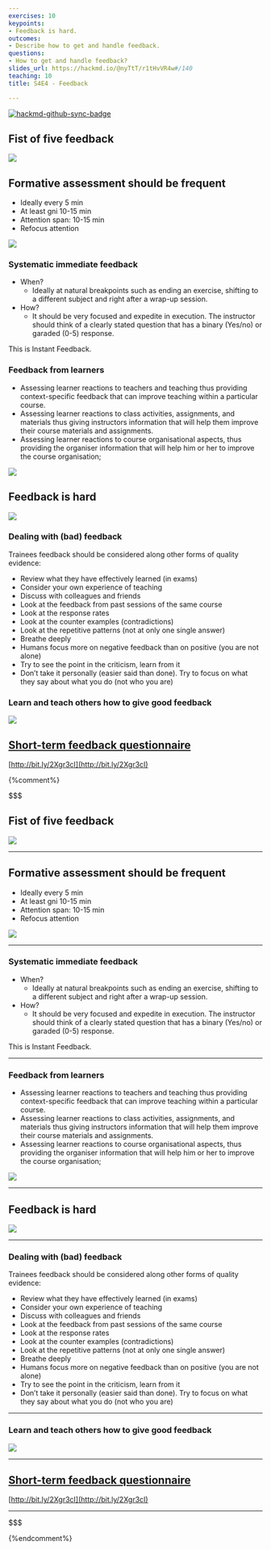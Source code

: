 ```yaml
---
exercises: 10
keypoints:
- Feedback is hard.
outcomes:
- Describe how to get and handle feedback.
questions:
- How to get and handle feedback?
slides_url: https://hackmd.io/@nyTtT/r1tHvVR4w#/140
teaching: 10
title: S4E4 - Feedback

---
```


[![hackmd-github-sync-badge](https://hackmd.io/lbfie_aZStCoUSnTqn6W5A/badge)](https://hackmd.io/lbfie_aZStCoUSnTqn6W5A)



## Fist of five feedback

![](https://i.imgur.com/W1JyGUz.png)


## Formative assessment should be frequent

- Ideally every 5 min
- At least gni 10-15 min
- Attention span: 10-15 min 
- Refocus attention

![](https://i.imgur.com/bvNsKj0.png)


### Systematic immediate feedback

- When?
  - Ideally at natural breakpoints such as ending an exercise, shifting to a different subject and right after a wrap-up session.
- How?
  - It should be very focused and expedite in execution. The instructor should think of a clearly stated question that has a binary (Yes/no) or garaded (0-5) response.
  
This is Instant Feedback.


### Feedback from learners

- Assessing learner reactions to teachers and teaching thus providing context-specific feedback that can improve teaching within a particular course.
- Assessing learner reactions to class activities, assignments, and materials thus giving instructors information that will help them improve their course materials and assignments.
- Assessing learner reactions to course organisational aspects, thus providing the organiser information that will help him or her to improve the course organisation;

![](https://i.imgur.com/Esk9qub.png)




## Feedback is hard

![](https://i.imgur.com/d6WF7T7.png)


### Dealing with (bad) feedback

Trainees feedback should be considered along other forms of quality evidence:
- Review what they have effectively learned (in exams)
- Consider your own experience of teaching
- Discuss with colleagues and friends
- Look at the feedback from past sessions of the same course
- Look at the response rates
- Look at the counter examples (contradictions)
- Look at the repetitive patterns (not at only one single answer)
- Breathe deeply
- Humans focus more on negative feedback than on positive (you are not alone)
- Try to see the point in the criticism, learn from it
- Don’t take it personally (easier said than done). Try to focus on what they say about what you do (not who you are)


### Learn and teach others how to give good feedback

![](https://i.imgur.com/TYlzZRn.png)





## [Short-term feedback questionnaire](https://www.surveymonkey.co.uk/r/XLMJZSC)

[http://bit.ly/2Xgr3cI](http://bit.ly/2Xgr3cI)


{%comment%}

$$$
## Fist of five feedback

![](https://i.imgur.com/W1JyGUz.png)

---

## Formative assessment should be frequent

- Ideally every 5 min
- At least gni 10-15 min
- Attention span: 10-15 min 
- Refocus attention

![](https://i.imgur.com/bvNsKj0.png)

---

### Systematic immediate feedback

- When?
  - Ideally at natural breakpoints such as ending an exercise, shifting to a different subject and right after a wrap-up session.
- How?
  - It should be very focused and expedite in execution. The instructor should think of a clearly stated question that has a binary (Yes/no) or garaded (0-5) response.
  
This is Instant Feedback.

---

### Feedback from learners

- Assessing learner reactions to teachers and teaching thus providing context-specific feedback that can improve teaching within a particular course.
- Assessing learner reactions to class activities, assignments, and materials thus giving instructors information that will help them improve their course materials and assignments.
- Assessing learner reactions to course organisational aspects, thus providing the organiser information that will help him or her to improve the course organisation;

![](https://i.imgur.com/Esk9qub.png)

---

## Feedback is hard

![](https://i.imgur.com/d6WF7T7.png)

---

### Dealing with (bad) feedback

Trainees feedback should be considered along other forms of quality evidence:
- Review what they have effectively learned (in exams)
- Consider your own experience of teaching
- Discuss with colleagues and friends
- Look at the feedback from past sessions of the same course
- Look at the response rates
- Look at the counter examples (contradictions)
- Look at the repetitive patterns (not at only one single answer)
- Breathe deeply
- Humans focus more on negative feedback than on positive (you are not alone)
- Try to see the point in the criticism, learn from it
- Don’t take it personally (easier said than done). Try to focus on what they say about what you do (not who you are)

---

### Learn and teach others how to give good feedback

![](https://i.imgur.com/TYlzZRn.png)

---

## [Short-term feedback questionnaire](https://www.surveymonkey.co.uk/r/XLMJZSC)

[http://bit.ly/2Xgr3cI](http://bit.ly/2Xgr3cI)

---
$$$

{%endcomment%}






